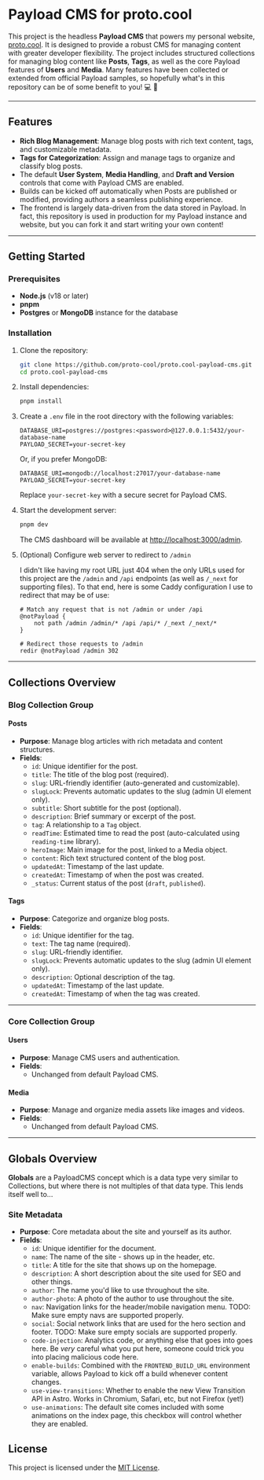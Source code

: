 # Payload CMS for proto.cool

This project is the headless **Payload CMS** that powers my personal website, [proto.cool](https://proto.cool). It is designed to provide a robust CMS for managing content with greater developer flexibility. The project includes structured collections for managing blog content like **Posts**, **Tags**, as well as the core Payload features of **Users** and **Media**. Many features have been collected or extended from official Payload samples, so hopefully what's in this repository can be of some benefit to you! 💻 🚀

---

## Features

- **Rich Blog Management**: Manage blog posts with rich text content, tags, and customizable metadata.
- **Tags for Categorization**: Assign and manage tags to organize and classify blog posts.
- The default **User System**, **Media Handling**, and **Draft and Version** controls that come with Payload CMS are enabled.
- Builds can be kicked off automatically when Posts are published or modified, providing authors a seamless publishing experience.
- The frontend is largely data-driven from the data stored in Payload. In fact, this repository is used in production for my Payload instance and website, but you can fork it and start writing your own content!

---

## Getting Started

### Prerequisites

- **Node.js** (v18 or later)
- **pnpm**
- **Postgres** or **MongoDB** instance for the database

### Installation

1. Clone the repository:

    ```bash
    git clone https://github.com/proto-cool/proto.cool-payload-cms.git
    cd proto.cool-payload-cms
    ```

2. Install dependencies:

    ```bash
    pnpm install
    ```

3. Create a `.env` file in the root directory with the following variables:

    ```env
    DATABASE_URI=postgres://postgres:<password>@127.0.0.1:5432/your-database-name
    PAYLOAD_SECRET=your-secret-key
    ```

    Or, if you prefer MongoDB:

    ```env
    DATABASE_URI=mongodb://localhost:27017/your-database-name
    PAYLOAD_SECRET=your-secret-key
    ```

    Replace `your-secret-key` with a secure secret for Payload CMS.

4. Start the development server:

    ```bash
    pnpm dev
    ```

    The CMS dashboard will be available at [http://localhost:3000/admin](http://localhost:3000/admin).

5. (Optional) Configure web server to redirect to `/admin`

    I didn't like having my root URL just 404 when the only URLs used for this project are the `/admin` and `/api` endpoints (as well as `/_next` for supporting files). To that end, here is some Caddy configuration I use to redirect that may be of use:

    ```text
    # Match any request that is not /admin or under /api
    @notPayload {
        not path /admin /admin/* /api /api/* /_next /_next/*
    }

    # Redirect those requests to /admin
    redir @notPayload /admin 302
    ```

---

## Collections Overview

### Blog Collection Group

#### Posts

- **Purpose**: Manage blog articles with rich metadata and content structures.
- **Fields**:
    - `id`: Unique identifier for the post.
    - `title`: The title of the blog post (required).
    - `slug`: URL-friendly identifier (auto-generated and customizable).
    - `slugLock`: Prevents automatic updates to the slug (admin UI element only).
    - `subtitle`: Short subtitle for the post (optional).
    - `description`: Brief summary or excerpt of the post.
    - `tag`: A relationship to a `Tag` object.
    - `readTime`: Estimated time to read the post (auto-calculated using `reading-time` library).
    - `heroImage`: Main image for the post, linked to a Media object.
    - `content`: Rich text structured content of the blog post.
    - `updatedAt`: Timestamp of the last update.
    - `createdAt`: Timestamp of when the post was created.
    - `_status`: Current status of the post (`draft`, `published`).

#### Tags

- **Purpose**: Categorize and organize blog posts.
- **Fields**:
    - `id`: Unique identifier for the tag.
    - `text`: The tag name (required).
    - `slug`: URL-friendly identifier.
    - `slugLock`: Prevents automatic updates to the slug (admin UI element only).
    - `description`: Optional description of the tag.
    - `updatedAt`: Timestamp of the last update.
    - `createdAt`: Timestamp of when the tag was created.

---

### Core Collection Group

#### Users

- **Purpose**: Manage CMS users and authentication.
- **Fields**:
    - Unchanged from default Payload CMS.

#### Media

- **Purpose**: Manage and organize media assets like images and videos.
- **Fields**:
    - Unchanged from default Payload CMS.

---

## Globals Overview

**Globals** are a PayloadCMS concept which is a data type very similar to Collections, but where there is not multiples of that data type. This lends itself well to...

### Site Metadata

- **Purpose**: Core metadata about the site and yourself as its author.
- **Fields**:
    - `id`: Unique identifier for the document.
    - `name`: The name of the site - shows up in the header, etc.
    - `title`: A title for the site that shows up on the homepage.
    - `description`: A short description about the site used for SEO and other things.
    - `author`: The name you'd like to use throughout the site.
    - `author-photo`: A photo of the author to use throughout the site.
    - `nav`: Navigation links for the header/mobile navigation menu. TODO: Make sure empty navs are supported properly.
    - `social`: Social network links that are used for the hero section and footer. TODO: Make sure empty socials are supported properly.
    - `code-injection`: Analytics code, or anything else that goes into <Head> goes here. Be *very* careful what you put here, someone could trick you into placing malicious code here.
    - `enable-builds`: Combined with the `FRONTEND_BUILD_URL` environment variable, allows Payload to kick off a build whenever content changes.
    - `use-view-transitions`: Whether to enable the new View Transition API in Astro. Works in Chromium, Safari, etc, but not Firefox (yet!)
    - `use-animations`: The default site comes included with some animations on the index page, this checkbox will control whether they are enabled.

## License

This project is licensed under the [MIT License](LICENSE).
